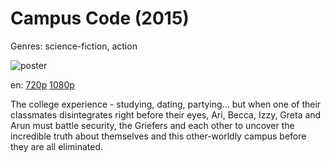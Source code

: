 # Campus Code (2015)

Genres: science-fiction, action

![poster](http://image.tmdb.org/t/p/w500/4QiIuzW4PAmxCxtMfG6m0FhATiw.jpg)

en:
  [720p](magnet:?xt=urn:btih:DBA8C8FC7C639845B67579355B7358D7FCC3CF4A&tr=udp://glotorrents.pw:6969/announce&tr=udp://tracker.opentrackr.org:1337/announce&tr=udp://torrent.gresille.org:80/announce&tr=udp://tracker.openbittorrent.com:80&tr=udp://tracker.coppersurfer.tk:6969&tr=udp://tracker.leechers-paradise.org:6969&tr=udp://p4p.arenabg.ch:1337&tr=udp://tracker.internetwarriors.net:1337)
  [1080p](magnet:?xt=urn:btih:4F2B5FF91ABB38363AA0E4E55C5EE35DA6A44975&tr=udp://glotorrents.pw:6969/announce&tr=udp://tracker.opentrackr.org:1337/announce&tr=udp://torrent.gresille.org:80/announce&tr=udp://tracker.openbittorrent.com:80&tr=udp://tracker.coppersurfer.tk:6969&tr=udp://tracker.leechers-paradise.org:6969&tr=udp://p4p.arenabg.ch:1337&tr=udp://tracker.internetwarriors.net:1337)
  


The college experience - studying, dating, partying... but when one of their classmates disintegrates right before their eyes, Ari, Becca, Izzy, Greta and Arun must battle security, the Griefers and each other to uncover the incredible truth about themselves and this other-worldly campus before they are all eliminated.